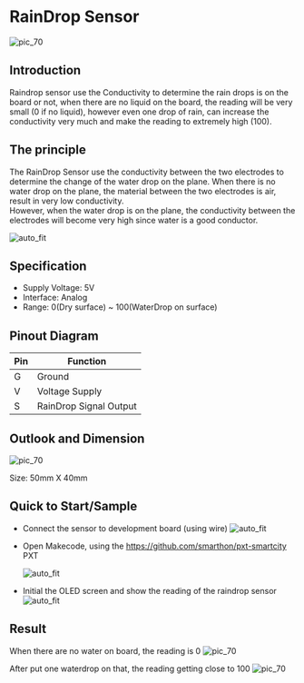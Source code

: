 # RainDrop Sensor

![pic_70](images/RainDrop_Sensor_0.png)
## Introduction
Raindrop sensor use the Conductivity to determine the rain drops is on the board or not, when there are no liquid on the board, the reading will be very small (0 if no liquid), however even one drop of rain, can increase the conductivity very much and make the reading to extremely high (100). 
<P>


## The principle
The RainDrop Sensor use the conductivity between the two electrodes to determine the change of the water drop on the plane. When there is no water drop on the plane, the material between the two electrodes is air, result in very low conductivity.<BR> However, when the water drop is on the plane, the conductivity between the electrodes will become very high since water is a good conductor.  <P>
![auto_fit](images/RainDrop_Sensor_1.png)


## Specification 
* Supply Voltage: 5V
* Interface: Analog
* Range: 0(Dry surface) ~ 100(WaterDrop on surface)

## Pinout Diagram

|Pin|Function|
|--|--|
|G|Ground|
|V|Voltage Supply|
|S|RainDrop Signal Output|

## Outlook and Dimension
![pic_70](images/RainDrop_Sensor_2.png)

Size: 50mm X 40mm

## Quick to Start/Sample

* Connect the sensor to development board (using wire)
![auto_fit](images/RainDrop_Sensor_3.png)<P>

* Open Makecode, using the https://github.com/smarthon/pxt-smartcity PXT <P>
![auto_fit](images/RainDrop_Sensor_4.png)<P>

* Initial the OLED screen and show the reading of the raindrop sensor
![auto_fit](images/RainDrop_Sensor_5.png)

## Result

When there are no water on board, the reading is 0
![pic_70](images/RainDrop_Sensor_6.png)

After put one waterdrop on that, the reading getting close to 100
![pic_70](images/RainDrop_Sensor_7.png)

